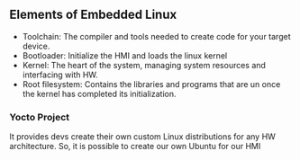 ## Elements of Embedded Linux

- Toolchain: The compiler and tools needed to create code for your target device.
- Bootloader: Initialize the HMI and loads the linux kernel
- Kernel: The heart of the system, managing system resources and interfacing with HW.  
- Root filesystem: Contains the libraries and programs that are un once the kernel has completed its initialization.

### Yocto Project
It provides devs create their own custom Linux distributions for any HW architecture.
So, it is possible to create our own Ubuntu for our HMI